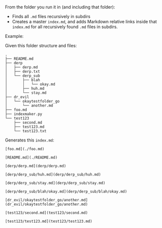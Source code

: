 From the folder you run it in (and including that folder):

* Finds all `.md` files recursively in subdirs 
* Creates a master `index.md`, and adds Markdown relative links inside that `index.md` for all recursively found `.md` files in subdirs.

Example:

Given this folder structure and files:

```
.
├── README.md
├── derp
│   ├── derp.md
│   ├── derp.txt
│   └── derp_sub
│       ├── blah
│       │   └── okay.md
│       ├── huh.md
│       └── stay.md
├── dr_evil
│   └── okaytestfolder_go
│       └── another.md
├── foo.md
├── indexmaker.py
└── test123
    ├── second.md
    ├── test123.md
    └── test123.txt
```

Generates this `index.md`:

```
[foo.md](./foo.md)

[README.md](./README.md)

[derp/derp.md](derp/derp.md)

[derp/derp_sub/huh.md](derp/derp_sub/huh.md)

[derp/derp_sub/stay.md](derp/derp_sub/stay.md)

[derp/derp_sub/blah/okay.md](derp/derp_sub/blah/okay.md)

[dr_evil/okaytestfolder_go/another.md](dr_evil/okaytestfolder_go/another.md)

[test123/second.md](test123/second.md)

[test123/test123.md](test123/test123.md)
```


